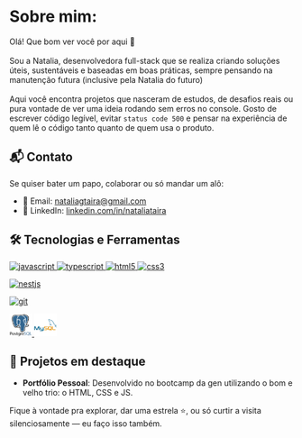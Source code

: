 # Sobre mim:

Olá! Que bom ver você por aqui 👋 <br><br>
Sou a Natalia, desenvolvedora full-stack que se realiza criando soluções úteis, sustentáveis e baseadas em boas práticas, sempre pensando na manutenção futura (inclusive pela Natalia do futuro)<br><br>
Aqui você encontra projetos que nasceram de estudos, de desafios reais ou pura vontade de ver uma ideia rodando sem erros no console.
Gosto de escrever código legível, evitar `status code 500` e pensar na experiência de quem lê o código tanto quanto de quem usa o produto.


## 📬 Contato

Se quiser bater um papo, colaborar ou só mandar um alô:
- 📧 Email: [nataliagtaira@gmail.com](mailto:nataliagtaira@gmail.com)
- 💼 LinkedIn: [linkedin.com/in/nataliataira](https://www.linkedin.com/in/nataliataira/)


## 🛠️ Tecnologias e Ferramentas

<div align="left">
  <p id="frontend">
    <a href="https://developer.mozilla.org/en-US/docs/Web/JavaScript" target="_blank" rel="noreferrer">
      <img src="https://cdn.jsdelivr.net/gh/devicons/devicon/icons/javascript/javascript-original.svg" height="40" alt="javascript"/>
    </a>
    <a href="https://www.typescriptlang.org/" target="_blank" rel="noreferrer">
      <img src="https://cdn.jsdelivr.net/gh/devicons/devicon/icons/typescript/typescript-original.svg" height="40" alt="typescript"/>
    </a>
    <a href="https://developer.mozilla.org/en-US/docs/Web/HTML" target="_blank" rel="noreferrer">
      <img src="https://cdn.jsdelivr.net/gh/devicons/devicon/icons/html5/html5-original.svg" height="40" alt="html5"/>
    </a>
    <a href="https://developer.mozilla.org/en-US/docs/Web/CSS" target="_blank" rel="noreferrer">
      <img src="https://cdn.jsdelivr.net/gh/devicons/devicon/icons/css3/css3-original.svg" height="40" alt="css3"/>
    </a>
  </p>
  <p id="backend">
    <a href="https://nestjs.com/" target="_blank" rel="noreferrer">
      <img src="https://nestjs.com/logo-small-gradient.d792062c.svg" alt="nestjs" width="40" height="40"/>
    </a>
  </p>
  <p id="tools">
    <a href="https://git-scm.com/" target="_blank" rel="noreferrer">
      <img src="https://www.vectorlogo.zone/logos/git-scm/git-scm-icon.svg" alt="git" width="40" height="40"/>
    </a>
  </p>
  <p id="database">
    <a href="https://www.postgresql.org" target="_blank" rel="noreferrer">
      <img src="https://raw.githubusercontent.com/devicons/devicon/master/icons/postgresql/postgresql-original-wordmark.svg" alt="postgresql" width="40" height="40"/>
    </a>
    <a href="https://www.mysql.com/" target="_blank" rel="noreferrer">
      <img src="https://raw.githubusercontent.com/devicons/devicon/master/icons/mysql/mysql-original-wordmark.svg" alt="mysql" width="40" height="40"/>
    </a>
  </p>
</div>


## 🚀 Projetos em destaque

- **Portfólio Pessoal**: Desenvolvido no bootcamp da gen utilizando o bom e velho trio: o HTML, CSS e JS.


Fique à vontade pra explorar, dar uma estrela ⭐, ou só curtir a visita silenciosamente — eu faço isso também.
